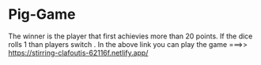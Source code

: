 # Pig-Game
The winner is the player that first achievies more than 20 points. If the dice rolls 1 than players switch . 
In the above link you can play the game
===>>
https://stirring-clafoutis-62116f.netlify.app/
